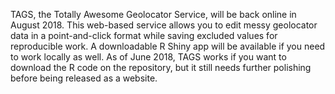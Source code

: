TAGS, the Totally Awesome Geolocator Service, will be back online in August 2018.  This web-based service allows you to edit messy geolocator data in a point-and-click format while saving excluded values for reproducible work.  A downloadable R Shiny app will be available if you need to work locally as well.
As of June 2018, TAGS works if you want to download the R code on the repository, but it still needs further polishing before being released as a website.
